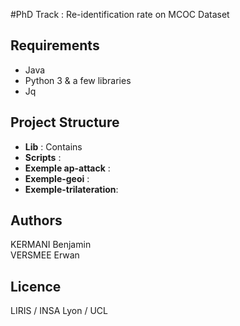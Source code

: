 #PhD Track : Re-identification rate on MCOC Dataset

## Requirements
- Java
- Python 3 & a few libraries
- Jq

## Project Structure
- **Lib** : Contains 
- **Scripts** :
- **Exemple ap-attack** :
- **Exemple-geoi** : 
- **Exemple-trilateration**: 

## Authors
KERMANI Benjamin  
VERSMEE Erwan

## Licence

LIRIS / INSA Lyon / UCL